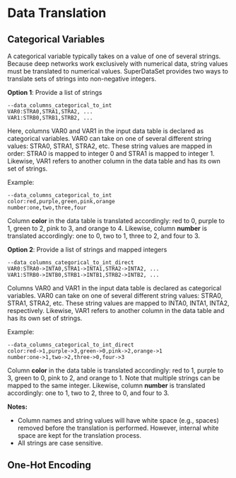 # Data Translation

## Categorical Variables

A categorical variable typically takes on a value of one of several
strings.  Because deep networks work exclusively with numerical data,
string values must be translated to numerical values.  SuperDataSet
provides two ways to translate sets of strings into non-negative
integers.

__Option 1__: Provide a list of strings

```
--data_columns_categorical_to_int
VAR0:STRA0,STRA1,STRA2, ...
VAR1:STRB0,STRB1,STRB2, ...
```

Here, columns VAR0 and VAR1 in the input data table is declared as
categorical variables.  VAR0 can take on one of several different
string values: STRA0, STRA1, STRA2, etc.  These string values are
mapped in order: STRA0 is mapped to integer 0 and STRA1 is mapped to
integer 1.  Likewise, VAR1 refers to another column in the data table
and has its own set of strings.

Example:

```
--data_columns_categorical_to_int
color:red,purple,green,pink,orange
number:one,two,three,four
```

Column __color__ in the data table is translated accordingly: red to
0, purple to 1, green to 2, pink to 3, and orange to 4.  Likewise,
column __number__ is translated accordingly: one to 0, two to 1, three
to 2, and four to 3.

__Option 2__: Provide a list of strings and mapped integers

```
--data_columns_categorical_to_int_direct
VAR0:STRA0->INTA0,STRA1->INTA1,STRA2->INTA2, ...
VAR1:STRB0->INTB0,STRB1->INTB1,STRB2->INTB2, ...
```

Columns VAR0 and VAR1 in the input data table is declared as
categorical variables.  VAR0 can take on one of several different
string values: STRA0, STRA1, STRA2, etc.  These string values are
mapped to INTA0, INTA1, INTA2, respectively.  Likewise, VAR1 refers to
another column in the data table and has its own set of strings.

Example:

```
--data_columns_categorical_to_int_direct
color:red->1,purple->3,green->0,pink->2,orange->1
number:one->1,two->2,three->0,four->3
```

Column __color__ in the data table is translated accordingly: red to
1, purple to 3, green to 0, pink to 2, and orange to 1.  Note that
multiple strings can be mapped to the same integer.  Likewise,
column __number__ is translated accordingly: one to 1, two to 2, three
to 0, and four to 3.

__Notes:__
- Column names and string values will have white space (e.g., spaces)
removed before the translation is performed.  However, internal white
space are kept for the translation process.
- All strings are case sensitive.


## One-Hot Encoding
